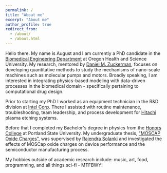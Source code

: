 ```yaml
---
permalink: /
title: "About me"
excerpt: "About me"
author_profile: true
redirect_from: 
  - /about/
  - /about.html
---
```


Hello there. My name is August and I am currently a PhD candidate in the [Biomedical Engineering Department]("https://www.ohsu.edu/school-of-medicine/biomedical-engineering") at Oregon Health and Science University. My research, mentored by [Daniel M. Zuckerman]("https://www.ohsu.edu/school-of-medicine/zuckerman-lab"), focuses on developing quantitative methods to study the mechanisms of nano-scale machines such as molecular pumps and motors. Broadly speaking, I am interested in integrating physics-based modeling with data-driven processes in the biomedical domain - specifically pertaining to computational drug design.

Prior to starting my PhD I worked as an equipment technician in the R&D division at [Intel Corp]('https://www.intel.com/content/www/us/en/homepage.html'). There I assisted with routine maintenance, troubleshooting, team leadership, and process development for [Hitachi]('https://www.hitachi-hightech.com/us/') plasma etching systems. 

Before that I completed my Bachelor's degree in physics from the [Honors College]("https://www.pdx.edu/honors/") at Portland State University. My undergraduate thesis, ["MOSCAP Oxide Charges"]('https://doi.org/10.15760/honors.189'), was supervised by [Rajendra Solanki]('https://www.pdx.edu/physics/profile/raj-solanki') and investigated the effects of MOSCap oxide charges on device performance and the semiconductor manufacturing process. 

My hobbies outside of academic research include: music, art, food, programming, 
and all things sci-fi - MTFBWY!
